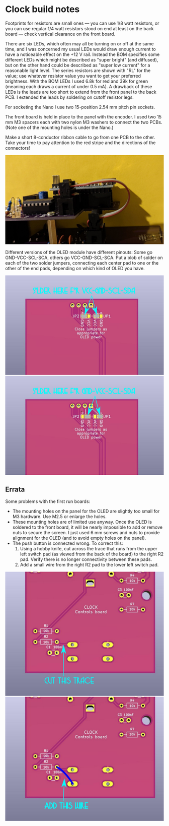# Clock build notes

Footprints for resistors are small ones — you can use 1/8 watt resistors, or you can use regular 1/4 watt resistors stood on end at least on the back board — check vertical clearance on the front board.

There are six LEDs, which often may all be turning on or off at the same time, and I was concerned my usual LEDs would draw enough current to have a noticeable effect on the +12 V rail. Instead the BOM specifies some different LEDs which might be described as "super bright" (and diffused), but on the other hand could be described as "super low current" for a reasonable light level. The series resistors are shown with "RL" for the value; use whatever resistor value you want to get your preferred brightness. With the BOM LEDs I used 6.8k for red and 39k for green (meaning each draws a current of under 0.5 mA). A drawback of these LEDs is the leads are too short to extend from the front panel to the back PCB. I extended the leads by soldering on cutoff resistor legs.

For socketing the Nano I use two 15-position 2.54 mm pitch pin sockets.

The front board is held in place to the panel with the encoder. I used two 15 mm M3 spacers each with two nylon M3 washers to connect the two PCBs. (Note one of the mounting holes is under the Nano.)

Make a short 8-conductor ribbon cable to go from one PCB to the other. Take your time to pay attention to the red stripe and the directions of the connectors!

![ribbon](../Images/ribbon.jpg)

Different versions of the OLED module have different pinouts: Some go GND-VCC-SCL-SCA, others go VCC-GND-SCL-SCA. Put a blob of solder on each of the two solder jumpers, connecting each center pad to one or the other of the end pads, depending on which kind of OLED you have.

![clock_jumpers1](../Images/clock_jumpers1.jpg)
![clock_jumpers2](../Images/clock_jumpers2.jpg)

## Errata

Some problems with the first run boards:

* The mounting holes on the panel for the OLED are slightly too small for M3 hardware. Use M2.5 or enlarge the holes.
* These mounting holes are of limited use anyway. Once the OLED is soldered to the front board, it will be nearly impossible to add or remove nuts to secure the screen. I just used 6 mm screws and nuts to provide alignment for the OLED (and to avoid empty holes on the panel).
* The push button is connected wrong. To correct this:
    1. Using a hobby knife, cut across the trace that runs from the upper left switch pad (as viewed from the back of the board) to the right R2 pad. Verify there is no longer connectivity between these pads.
    2. Add a small wire from the right R2 pad to the lower left switch pad.

![clock_bodge1](../Images/clock_bodge1.jpg)
![clock_bodge2](../Images/clock_bodge2.jpg)